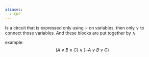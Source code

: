 ```yaml
---
aliases:
  - CNF
---
```




Is a circuit that is expressed only using $\neg$ on variables, then only $\lor$ to connect those variables. And these blocks are put together by $\land$.

example:
$$(A \vee B \vee C ) \wedge (\neg A \vee B \vee C)$$